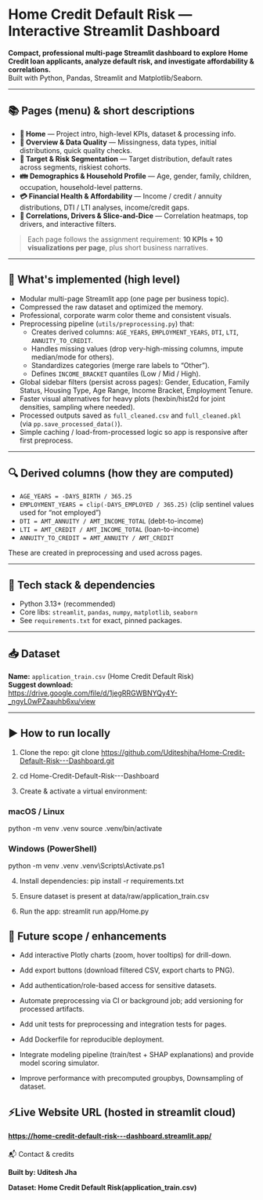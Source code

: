 # Home Credit Default Risk — Interactive Streamlit Dashboard

**Compact, professional multi-page Streamlit dashboard to explore Home Credit loan applicants, analyze default risk, and investigate affordability & correlations.**  
Built with Python, Pandas, Streamlit and Matplotlib/Seaborn.

---

## 📚 Pages (menu) & short descriptions
- **🏦 Home** — Project intro, high-level KPIs, dataset & processing info.  
- **🧾 Overview & Data Quality** — Missingness, data types, initial distributions, quick quality checks.  
- **🎯 Target & Risk Segmentation** — Target distribution, default rates across segments, riskiest cohorts.  
- **👪 Demographics & Household Profile** — Age, gender, family, children, occupation, household-level patterns.  
- **💳 Financial Health & Affordability** — Income / credit / annuity distributions, DTI / LTI analyses, income/credit gaps.  
- **🔗 Correlations, Drivers & Slice-and-Dice** — Correlation heatmaps, top drivers, and interactive filters.

> Each page follows the assignment requirement: **10 KPIs + 10 visualizations per page**, plus short business narratives.

---

## 📌 What's implemented (high level)
- Modular multi-page Streamlit app (one page per business topic).
- Compressed the raw dataset and optimized the memory.  
- Professional, corporate warm color theme and consistent visuals.  
- Preprocessing pipeline (`utils/preprocessing.py`) that:
  - Creates derived columns: `AGE_YEARS`, `EMPLOYMENT_YEARS`, `DTI`, `LTI`, `ANNUITY_TO_CREDIT`.  
  - Handles missing values (drop very-high-missing columns, impute median/mode for others).  
  - Standardizes categories (merge rare labels to “Other”).
  - Defines `INCOME_BRACKET` quantiles (Low / Mid / High).  
- Global sidebar filters (persist across pages): Gender, Education, Family Status, Housing Type, Age Range, Income Bracket, Employment Tenure.  
- Faster visual alternatives for heavy plots (hexbin/hist2d for joint densities, sampling where needed).  
- Processed outputs saved as `full_cleaned.csv` and `full_cleaned.pkl` (via `pp.save_processed_data()`).  
- Simple caching / load-from-processed logic so app is responsive after first preprocess.

---

## 🔍 Derived columns (how they are computed)
- `AGE_YEARS = -DAYS_BIRTH / 365.25`  
- `EMPLOYMENT_YEARS = clip(-DAYS_EMPLOYED / 365.25)` (clip sentinel values used for “not employed”)  
- `DTI = AMT_ANNUITY / AMT_INCOME_TOTAL` (debt-to-income)  
- `LTI = AMT_CREDIT / AMT_INCOME_TOTAL` (loan-to-income)  
- `ANNUITY_TO_CREDIT = AMT_ANNUITY / AMT_CREDIT`

These are created in preprocessing and used across pages.

---

## 🔧 Tech stack & dependencies
- Python 3.13+ (recommended)  
- Core libs: `streamlit`, `pandas`, `numpy`, `matplotlib`, `seaborn`
- See `requirements.txt` for exact, pinned packages.

---

## 📥 Dataset
**Name:** `application_train.csv` (Home Credit Default Risk)  
**Suggest download:**  
https://drive.google.com/file/d/1jegRRGWBNYQy4Y-_ngyL0wPZaauhb6xu/view


---

## ▶️ How to run locally

1. Clone the repo:
git clone https://github.com/Uditeshjha/Home-Credit-Default-Risk---Dashboard.git

2. cd Home-Credit-Default-Risk---Dashboard

3. Create & activate a virtual environment:
### macOS / Linux
python -m venv .venv
source .venv/bin/activate

### Windows (PowerShell)
python -m venv .venv
.venv\Scripts\Activate.ps1

4. Install dependencies:
pip install -r requirements.txt

5. Ensure dataset is present at data/raw/application_train.csv

6. Run the app:
streamlit run app/Home.py

## 🚀 Future scope / enhancements
- Add interactive Plotly charts (zoom, hover tooltips) for drill-down.

- Add export buttons (download filtered CSV, export charts to PNG).

- Add authentication/role-based access for sensitive datasets.

- Automate preprocessing via CI or background job; add versioning for processed artifacts.

- Add unit tests for preprocessing and integration tests for pages.

- Add Dockerfile for reproducible deployment.

- Integrate modeling pipeline (train/test + SHAP explanations) and provide model scoring simulator.

- Improve performance with precomputed groupbys, Downsampling of dataset.

## ⚡Live Website URL (hosted in streamlit cloud)

#### https://home-credit-default-risk---dashboard.streamlit.app/

📬 Contact & credits

**Built by: Uditesh Jha**

**Dataset: Home Credit Default Risk(application_train.csv)**
